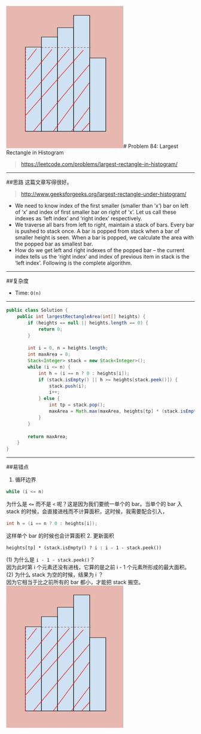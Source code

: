 ![](/assets/largestRanctangle.png)# Problem 84: Largest Rectangle in Histogram

> https://leetcode.com/problems/largest-rectangle-in-histogram/

----------
##思路
这篇文章写得很好。
> http://www.geeksforgeeks.org/largest-rectangle-under-histogram/

* We need to know index of the first smaller (smaller than ‘x’) bar on left of ‘x’ and index of first smaller bar on right of ‘x’. Let us call these indexes as ‘left index’ and ‘right index’ respectively.
* We traverse all bars from left to right, maintain a stack of bars. Every bar is pushed to stack once. A bar is popped from stack when a bar of smaller height is seen. When a bar is popped, we calculate the area with the popped bar as smallest bar.
* How do we get left and right indexes of the popped bar – the current index tells us the ‘right index’ and index of previous item in stack is the ‘left index’. Following is the complete algorithm.

----------
##复杂度
* Time: `O(n)`

-----------
```java
public class Solution {
    public int largestRectangleArea(int[] heights) {
        if (heights == null || heights.length == 0) {
            return 0;
        }
        
        int i = 0, n = heights.length;
        int maxArea = 0;
        Stack<Integer> stack = new Stack<Integer>();
        while (i <= n) {
            int h = (i == n ? 0 : heights[i]);
            if (stack.isEmpty() || h >= heights[stack.peek()]) {
                stack.push(i);
                i++;
            } else {
                int tp = stack.pop();
                maxArea = Math.max(maxArea, heights[tp] * (stack.isEmpty() ? i : i - 1 - stack.peek()));
            }
        }
        
        return maxArea;
    }
}
```
----------
##易错点
1. 循环边界
```java
while (i <= n)
```
为什么是 `<=` 而不是 `<` 呢？这是因为我们要统一单个的 bar。当单个的 bar 入 stack 的时候，会直接进栈而不计算面积，这时候，我需要配合引入，
```java
int h = (i == n ? 0 : heights[i]);
```
这样单个 bar 的时候也会计算面积
2. 更新面积
```
heights[tp] * (stack.isEmpty() ? i : i - 1 - stack.peek())
```
(1) 为什么是 `i - 1 - stack.peek()`？  
因为此时第 i 个元素还没有进栈，它算的是之前 i - 1 个元素所形成的最大面积。  
(2) 为什么 stack 为空的时候，结果为 i ？  
因为它相当于比之前所有的 bar 都小，才能把 stack 搬空。
![](/assets/largestRanctangle.png)

































